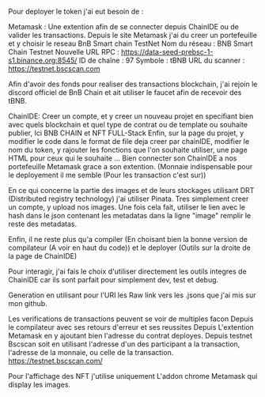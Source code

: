 Pour deployer le token j'ai eut besoin de :

Metamask : Une extention afin de se connecter depuis ChainIDE ou de valider les transactions. Depuis le site Metamask j'ai du creer un portefeuille et y choisir le reseau BnB Smart chain TestNet Nom du réseau : BNB Smart Chain Testnet
Nouvelle URL RPC : https://data-seed-prebsc-1-s1.binance.org:8545/
ID de chaîne : 97
Symbole : tBNB
URL du scanner : https://testnet.bscscan.com 

Afin d'avoir des fonds pour realiser des transactions blockchain, j'ai rejoin le discord officiel de BnB Chain et ait utiliser le faucet afin de recevoir des tBNB.

ChainIDE: Creer un compte, et y creer un nouveau projet en specifiant bien avec quels blockchain et quel type de contrat ou de template ou souhaite publier, Ici BNB CHAIN et NFT FULL-Stack Enfin, sur la page du projet, y modifier le code dans le format de file deja creer par chainIDE, modifier le nom du token, y rajouter les fonctions que l'on souhaite utiliser, une page HTML pour ceux qui le souhaite ... Bien connecter son ChainIDE a nos portefeuille Metamask grace a son extention. (Monnaie indispensable pour le deployement il me semble (Pour les transaction c'est sur))

En ce qui concerne la partie des images et de leurs stockages utilisant DRT (Distributed registry technology) j'ai utiliser Pinata.
Tres simplement creer un compte, y upload nos images. Une fois cela fait, utiliser le lien avec le hash dans le json contenant les metadatas dans la ligne "image" 
remplir le reste des metadatas.

Enfin, il ne reste plus qu'a compiler (En choisant bien la bonne version de compilateur (A voir en haut du code)) et le deployer (Outils sur la droite de la page de ChainIDE)

Pour interagir, j'ai fais le choix d'utiliser directement les outils integres de ChainIDE car ils sont parfait pour simplement dev, test et debug.

Generation en utilisant pour l'URI les Raw link vers les .jsons que j'ai mis sur mon github.

Les verifications de transactions peuvent se voir de multiples facon
Depuis le compilateur avec ses retours d'erreur et ses reussites Depuis L'extention Metamask en y ajoutant bien l'adresse du contrat deployes. Depuis testnet Bscscan soit en utilisant l'adresse d'un des participant a la transaction, l'adresse de la monnaie, ou celle de la transaction. https://testnet.bscscan.com/

Pour l'affichage des NFT j'utilise uniquement L'addon chrome Metamask qui display les images. 